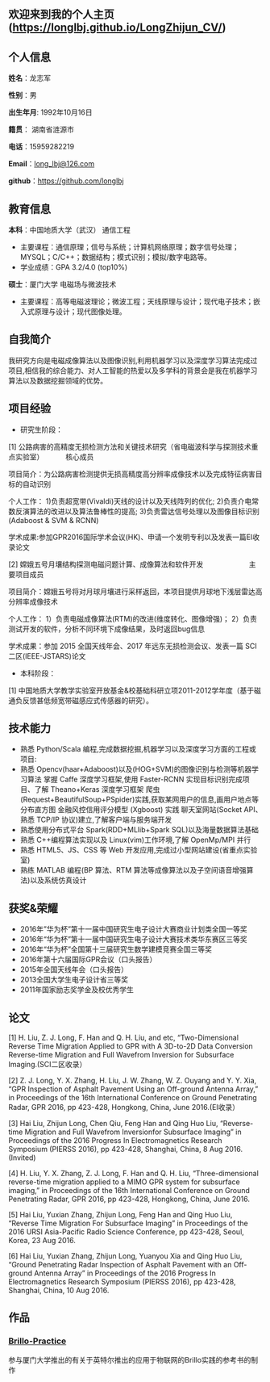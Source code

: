 ## 欢迎来到我的个人主页(https://longlbj.github.io/LongZhijun_CV/)

## 个人信息

**姓名**：龙志军

**性别**：男  

**出生年月**: 1992年10月16日

**籍贯**： 湖南省涟源市

**电话**：15959282219

**Email**：long_lbj@126.com

**github**：https://github.com/longlbj

## 教育信息

**本科**：中国地质大学（武汉）     通信工程

* 主要课程：通信原理；信号与系统；计算机网络原理；数字信号处理；MYSQL；C/C++；数据结构；模式识别；模拟/数字电路等。
* 学业成绩：GPA 3.2/4.0 (top10%)

**硕士**：厦门大学     电磁场与微波技术

* 主要课程：高等电磁波理论；微波工程；天线原理与设计；现代电子技术；嵌入式原理与设计；现代图像处理。

## 自我简介

我研究方向是电磁成像算法以及图像识别,利用机器学习以及深度学习算法完成过项目,相信我的综合能力、对人工智能的热爱以及多学科的背景会是我在机器学习算法以及数据挖掘领域的优势。

## 项目经验

* 研究生阶段：

[1] 公路病害的高精度无损检测方法和关键技术研究（省电磁波科学与探测技术重点实验室）               核心成员

项目简介：为公路病害检测提供无损高精度高分辨率成像技术以及完成特征病害目标的自动识别

个人工作：
1)负责超宽带(Vivaldi)天线的设计以及天线阵列的优化;
2)负责介电常数反演算法的改进以及算法鲁棒性的提高;
3)负责雷达信号处理以及图像目标识别(Adaboost & SVM & RCNN)

学术成果:参加GPR2016国际学术会议(HK)、申请一个发明专利以及发表一篇EI收录论文


[2] 嫦娥五号月壤结构探测电磁问题计算、成像算法和软件开发                       主要项目成员

项目简介：嫦娥五号将对月球月壤进行采样返回，本项目提供月球地下浅层雷达高分辨率成像技术

个人工作：
1）负责电磁成像算法(RTM)的改进(维度转化、图像增强)；
2）负责测试开发的软件，分析不同环境下成像结果，及时返回bug信息

学术成果：参加 2015 全国天线年会、2017 年远东无损检测会议、发表一篇 SCI 二区(IEEE-JSTARS)论文

* 本科阶段：

[1] 中国地质大学教学实验室开放基金&校基础科研立项2011-2012学年度（基于磁通负反馈甚低频宽带磁感应式传感器的研究）。


## 技术能力

* 熟悉 Python/Scala 编程,完成数据挖掘,机器学习以及深度学习方面的工程或项目:
* 熟悉 Opencv(haar+Adaboost)以及(HOG+SVM)的图像识别与检测等机器学习算法
  掌握 Caffe 深度学习框架,使用 Faster-RCNN 实现目标识别完成项目、了解 Theano+Keras 深度学习框架
  爬虫(Request+BeautifulSoup+PSpider)实践,获取某网用户的信息,画用户地点等分布直方图
  金融风控信用评分模型 (Xgboost) 实践
  聊天室网站(Socket API、熟悉 TCP/IP 协议)建立,了解客户端与服务端开发
* 熟悉使用分布式平台 Spark(RDD+MLlib+Spark SQL)以及海量数据算法基础
* 熟悉 C++编程算法实现以及 Linux(vim)工作环境,了解 OpenMp/MPI 并行
* 熟悉 HTML5、JS、CSS 等 Web 开发应用,完成过小型网站建设(省重点实验室)
* 熟练 MATLAB 编程(BP 算法、RTM 算法等成像算法以及子空间语音增强算法)以及系统仿真设计

## 获奖&荣耀

* 2016年”华为杯”第十一届中国研究生电子设计大赛商业计划类全国一等奖
* 2016年“华为杯”第十一届中国研究生电子设计大赛技术类华东赛区三等奖
* 2016年“华为杯”全国第十三届研究生数学建模竞赛全国三等奖
* 2016年第十六届国际GPR会议（口头报告）
* 2015年全国天线年会（口头报告）
* 2013全国大学生电子设计省三等奖  
* 2011年国家励志奖学金及校优秀学生


## 论文

[1] H. Liu, Z. J. Long, F. Han and Q. H. Liu, and etc, “Two-Dimensional Reverse Time Migration Applied to GPR with A 3D-to-2D
Data Conversion Reverse-time Migration and Full Wavefrom Inversion for Subsurface Imaging.(SCI二区收录）

[2] Z. J. Long, Y. X. Zhang, H. Liu, J. W. Zhang, W. Z. Ouyang and Y. Y. Xia, “GPR Inspection of Asphalt Pavement Using an Off-ground Antenna Array,” in Proceedings of the 16th International Conference on Ground Penetrating Radar, GPR 2016, pp 423-428, Hongkong, China, June 2016.(EI收录）

[3] Hai Liu, Zhijun Long, Chen Qiu, Feng Han and Qing Huo Liu, “Reverse-time Migration and Full Wavefrom Inversionfor Subsurface Imaging” in Proceedings of the 2016 Progress In Electromagnetics Research Symposium (PIERSS 2016), pp 423-428, Shanghai, China, 8 Aug 2016. (Invited)

[4] H. Liu, Y. X. Zhang, Z. J. Long, F. Han and Q. H. Liu, “Three-dimensional reverse-time migration applied to a MIMO GPR system for subsurface imaging,” in Proceedings of the 16th International Conference on Ground Penetrating Radar, GPR 2016, pp 423-428, Hongkong, China, June 2016.

[5] Hai Liu, Yuxian Zhang, Zhijun Long, Feng Han and Qing Huo Liu, “Reverse Time Migration For Subsurface Imaging” in Proceedings of the 2016 URSI Asia-Pacific Radio Science Conference, pp 423-428, Seoul, Korea, 23 Aug 2016.

[6] Hai Liu, Yuxian Zhang, Zhijun Long, Yuanyou Xia and Qing Huo Liu, “Ground Penetrating Radar Inspection of Asphalt Pavement with an Off-ground Antenna Array” in Proceedings of the 2016 Progress In Electromagnetics Research Symposium (PIERSS 2016), pp 423-428, Shanghai, China, 10 Aug 2016.


## 作品

### [Brillo-Practice](https://www.gitbook.com/book/ecg-xmu/brillo-practice/details)
参与厦门大学推出的有关于英特尔推出的应用于物联网的Brillo实践的参考书的制作
